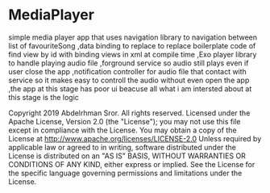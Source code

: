 # MediaPlayer
simple media player app that uses navigation library to navigation between list of favouriteSong
,data binding to replace to replace boilerplate code of find view by id with binding views in xml at compile time
,Exo player library to handle playing audio file 
,forground service so audio still plays even if user close the app 
,notification controller for audio file that contact with service so it makes easy to controll the audio without even open the app
,the app at this stage has poor ui beacuse all what i am intersted about at this stage is the logic 

Copyright 2019 Abdelrhman Sror. All rights reserved.
  Licensed under the Apache License, Version 2.0 (the "License");
  you may not use this file except in compliance with the License.
  You may obtain a copy of the License at
  http://www.apache.org/licenses/LICENSE-2.0
 Unless required by applicable law or agreed to in writing, software
  distributed under the License is distributed on an "AS IS" BASIS,
  WITHOUT WARRANTIES OR CONDITIONS OF ANY KIND, either express or implied.
  See the License for the specific language governing permissions and
  limitations under the License.
 
